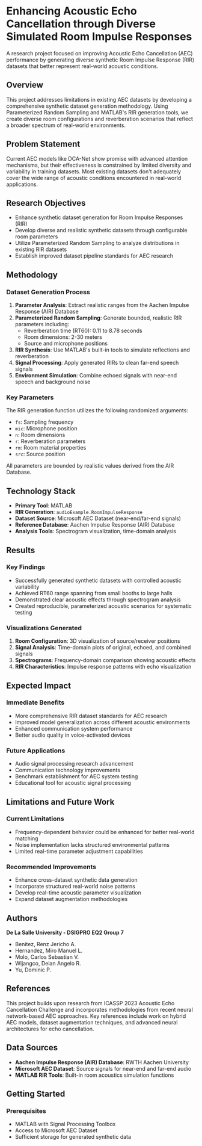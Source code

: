 # Enhancing Acoustic Echo Cancellation through Diverse Simulated Room Impulse Responses

A research project focused on improving Acoustic Echo Cancellation (AEC) performance by generating diverse synthetic Room Impulse Response (RIR) datasets that better represent real-world acoustic conditions.

## Overview

This project addresses limitations in existing AEC datasets by developing a comprehensive synthetic dataset generation methodology. Using Parameterized Random Sampling and MATLAB's RIR generation tools, we create diverse room configurations and reverberation scenarios that reflect a broader spectrum of real-world environments.

## Problem Statement

Current AEC models like DCA-Net show promise with advanced attention mechanisms, but their effectiveness is constrained by limited diversity and variability in training datasets. Most existing datasets don't adequately cover the wide range of acoustic conditions encountered in real-world applications.

## Research Objectives

- Enhance synthetic dataset generation for Room Impulse Responses (RIR)
- Develop diverse and realistic synthetic datasets through configurable room parameters
- Utilize Parameterized Random Sampling to analyze distributions in existing RIR datasets
- Establish improved dataset pipeline standards for AEC research

## Methodology

### Dataset Generation Process

1. **Parameter Analysis**: Extract realistic ranges from the Aachen Impulse Response (AIR) Database
2. **Parameterized Random Sampling**: Generate bounded, realistic RIR parameters including:
   - Reverberation time (RT60): 0.11 to 8.78 seconds
   - Room dimensions: 2-30 meters
   - Source and microphone positions
3. **RIR Synthesis**: Use MATLAB's built-in tools to simulate reflections and reverberation
4. **Signal Processing**: Apply generated RIRs to clean far-end speech signals
5. **Environment Simulation**: Combine echoed signals with near-end speech and background noise

### Key Parameters

The RIR generation function utilizes the following randomized arguments:
- `fs`: Sampling frequency
- `mic`: Microphone position
- `n`: Room dimensions
- `r`: Reverberation parameters
- `rm`: Room material properties  
- `src`: Source position

All parameters are bounded by realistic values derived from the AIR Database.

## Technology Stack

- **Primary Tool**: MATLAB
- **RIR Generation**: `audioExample.RoomImpulseResponse`
- **Dataset Source**: Microsoft AEC Dataset (near-end/far-end signals)
- **Reference Database**: Aachen Impulse Response (AIR) Database
- **Analysis Tools**: Spectrogram visualization, time-domain analysis

## Results

### Key Findings

- Successfully generated synthetic datasets with controlled acoustic variability
- Achieved RT60 range spanning from small booths to large halls
- Demonstrated clear acoustic effects through spectrogram analysis
- Created reproducible, parameterized acoustic scenarios for systematic testing

### Visualizations Generated

1. **Room Configuration**: 3D visualization of source/receiver positions
2. **Signal Analysis**: Time-domain plots of original, echoed, and combined signals
3. **Spectrograms**: Frequency-domain comparison showing acoustic effects
4. **RIR Characteristics**: Impulse response patterns with echo visualization

## Expected Impact

### Immediate Benefits
- More comprehensive RIR dataset standards for AEC research
- Improved model generalization across different acoustic environments
- Enhanced communication system performance
- Better audio quality in voice-activated devices

### Future Applications
- Audio signal processing research advancement
- Communication technology improvements
- Benchmark establishment for AEC system testing
- Educational tool for acoustic signal processing

## Limitations and Future Work

### Current Limitations
- Frequency-dependent behavior could be enhanced for better real-world matching
- Noise implementation lacks structured environmental patterns
- Limited real-time parameter adjustment capabilities

### Recommended Improvements
- Enhance cross-dataset synthetic data generation
- Incorporate structured real-world noise patterns
- Develop real-time acoustic parameter visualization
- Expand dataset augmentation methodologies


## Authors

**De La Salle University - DSIGPRO EQ2 Group 7**

- Benitez, Renz Jericho A.
- Hernandez, Miro Manuel L.
- Molo, Carlos Sebastian V.
- Wijangco, Deian Angelo R.
- Yu, Dominic P.

## References

This project builds upon research from ICASSP 2023 Acoustic Echo Cancellation Challenge and incorporates methodologies from recent neural network-based AEC approaches. Key references include work on hybrid AEC models, dataset augmentation techniques, and advanced neural architectures for echo cancellation.

## Data Sources

- **Aachen Impulse Response (AIR) Database**: RWTH Aachen University
- **Microsoft AEC Dataset**: Source signals for near-end and far-end audio
- **MATLAB RIR Tools**: Built-in room acoustics simulation functions

## Getting Started

### Prerequisites
- MATLAB with Signal Processing Toolbox
- Access to Microsoft AEC Dataset
- Sufficient storage for generated synthetic data

